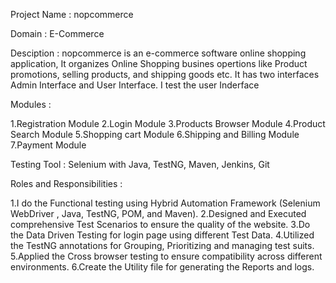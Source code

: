 Project Name : nopcommerce

Domain : E-Commerce

Desciption : nopcommerce is an e-commerce software online shopping application, It organizes Online Shopping busines opertions like Product promotions, selling products, and shipping goods etc. It has two interfaces Admin Interface and User Interface. I test the user Inderface

Modules :

1.Registration Module
2.Login Module
3.Products Browser Module
4.Product Search Module
5.Shopping cart Module
6.Shipping and Billing Module
7.Payment Module

Testing Tool : Selenium with Java, TestNG, Maven, Jenkins, Git

Roles and Responsibilities :

1.I do the Functional testing using Hybrid Automation Framework (Selenium WebDriver , Java, TestNG, POM, and Maven).
2.Designed and Executed comprehensive Test Scenarios to ensure the quality of the website.
3.Do the Data Driven Testing for login page using different Test Data.
4.Utilized the TestNG annotations for Grouping, Prioritizing and managing test suits.
5.Applied the Cross browser testing to ensure compatibility across different environments.
6.Create the Utility file for generating the Reports and logs.
